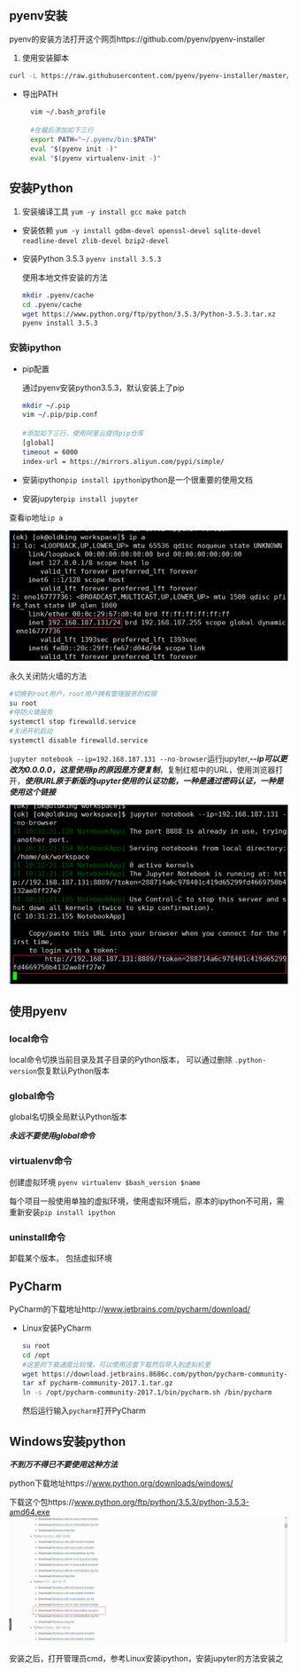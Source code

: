 

## pyenv安装

  pyenv的安装方法打开这个网页https://github.com/pyenv/pyenv-installer

1. 使用安装脚本

  ```bash
  curl -L https://raw.githubusercontent.com/pyenv/pyenv-installer/master/bin/pyenv-installer | bash
  ```
* 导出PATH

  ```bash
    vim ~/.bash_profile

    #在最后添加如下三行
    export PATH="~/.pyenv/bin:$PATH"
    eval "$(pyenv init -)"
    eval "$(pyenv virtualenv-init -)"
  ```

## 安装Python
1. 安装编译工具 `yum -y install gcc make patch`
* 安装依赖 `yum -y install gdbm-devel openssl-devel sqlite-devel readline-devel zlib-devel bzip2-devel`
* 安装Python 3.5.3 `pyenv install 3.5.3`

  使用本地文件安装的方法
  ```bash
  mkdir .pyenv/cache
  cd .pyenv/cache
  wget https://www.python.org/ftp/python/3.5.3/Python-3.5.3.tar.xz
  pyenv install 3.5.3
  ```

### 安装ipython

* pip配置

  通过pyenv安装python3.5.3，默认安装上了pip

  ```bash
  mkdir ~/.pip
  vim ~/.pip/pip.conf

  #添加如下三行，使用阿里云提供pip仓库
  [global]
  timeout = 6000
  index-url = https://mirrors.aliyun.com/pypi/simple/
  ```

*  安装ipython`pip install ipython`ipython是一个很重要的使用文档

*  安装jupyter`pip install jupyter`

  查看ip地址`ip a`

  ![](images/ip.png)

  永久关闭防火墙的方法
  ```bash
  #切换到root用户，root用户拥有管理服务的权限
  su root
  #停防火墙服务
  systemctl stop firewalld.service
  #关闭开机启动
  systemctl disable firewalld.service
  ```

  `jupyter notebook --ip=192.168.187.131 --no-browser`运行jupyter,***--ip可以更改为0.0.0.0，这里使用ip的原因是方便复制***，复制红框中的URL，使用浏览器打开，***使用URL原于新版的jupyter使用的认证功能，一种是通过密码认证，一种是使用这个链接***

  ![](images/jupyter.png)

## 使用pyenv

### local命令
local命令切换当前目录及其子目录的Python版本， 可以通过删除 `.python-version`恢复默认Python版本

### global命令
global名切换全局默认Python版本

***永远不要使用global命令***

### virtualenv命令
创建虚拟环境 `pyenv virtualenv $bash_version $name`

每个项目一般使用单独的虚拟环境，使用虚拟环境后，原本的ipython不可用，需重新安装`pip install ipython`

### uninstall命令
卸载某个版本， 包括虚拟环境

## PyCharm
PyCharm的下载地址http://www.jetbrains.com/pycharm/download/

* Linux安装PyCharm

  ```bash
  su root
  cd /opt
  #这里的下载速度比较慢，可以使用迅雷下载然后导入到虚拟机里
  wget https://download.jetbrains.8686c.com/python/pycharm-community-2017.1.tar.gz
  tar xf pycharm-community-2017.1.tar.gz
  ln -s /opt/pycharm-community-2017.1/bin/pycharm.sh /bin/pycharm
  ```

  然后运行输入`pycharm`打开PyCharm

## Windows安装python
***不到万不得已不要使用这种方法***

  python下载地址https://www.python.org/downloads/windows/

  下载这个包https://www.python.org/ftp/python/3.5.3/python-3.5.3-amd64.exe
  ![](images/python.png)

  安装之后，打开管理员cmd，参考Linux安装ipython，安装jupyter的方法安装之
